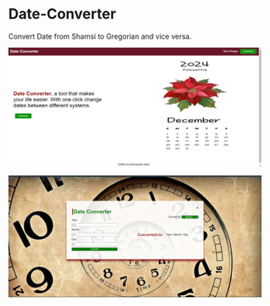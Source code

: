 # Date-Converter

Convert Date from Shamsi to Gregorian and vice versa.

![The landing page of Date Converter; A flower with a calender.](./images/first-page.png)

![The convert page. The functional page of Date Converter.](./images/second-page.png)
